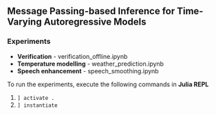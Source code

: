 ## Message Passing-based Inference for Time-Varying Autoregressive Models

### Experiments
* **Verification** - verification_offline.ipynb
* **Temperature modelling** - weather_prediction.ipynb
* **Speech enhancement** - speech_smoothing.ipynb

To run the experiments, execute the following commands in **Julia REPL**

1. <code>] activate .</code>
2. <code>] instantiate</code>
